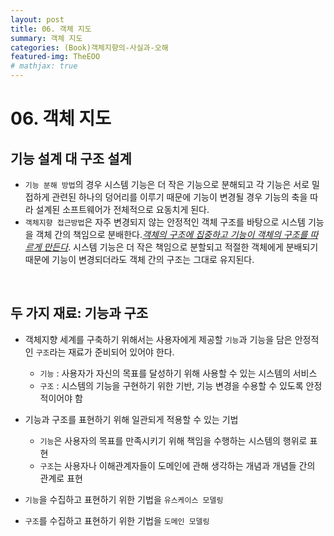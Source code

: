 ```yaml
---
layout: post
title: 06. 객체 지도
summary: 객체 지도
categories: (Book)객체지향의-사실과-오해
featured-img: TheEOO
# mathjax: true
---
```


# 06. 객체 지도

## 기능 설계 대 구조 설계

- `기능 분해 방법`의 경우 시스템 기능은 더 작은 기능으로 분해되고 각 기능은 서로 밀접하게 관련된 하나의 덩어리를 이루기 때문에 기능이 변경될 경우 기능의 축을 따라 설계된 소프트웨어가 전체적으로 요동치게 된다.
- `객체지향 접근방법`은 자주 변경되지 않는 안정적인 객체 구조를 바탕으로 시스템 기능을 객체 간의 책임으로 분배한다.<u>*객체의 구조에 집중하고 기능이 객체의 구조를 따르게 만든다*</u>. 시스템 기능은 더 작은 책임으로 분할되고 적절한 객체에게 분배되기 때문에 기능이 변경되더라도 객체 간의 구조는 그대로 유지된다.

<br>

## 두 가지 재료: 기능과 구조

- 객체지향 세계를 구축하기 위해서는 사용자에게 제공할 `기능`과 기능을 담은 안정적인 `구조`라는 재료가 준비되어 있어야 한다.
	- `기능` : 사용자가 자신의 목표를 달성하기 위해 사용할 수 있는 시스템의 서비스
	- `구조` : 시스템의 기능을 구현하기 위한 기반, 기능 변경을 수용할 수 있도록 안정적이어야 함

- 기능과 구조를 표현하기 위해 일관되게 적용할 수 있는 기법
  - `기능`은 사용자의 목표를 만족시키기 위해 책임을 수행하는 시스템의 행위로 표현
  - `구조`는 사용자나 이해관계자들이 도메인에 관해 생각하는 개념과 개념들 간의 관계로 표현

- `기능`을 수집하고 표현하기 위한 기법을 `유스케이스 모델링`
- `구조`를 수집하고 표현하기 위한 기법을 `도메인 모델링`

<br>


